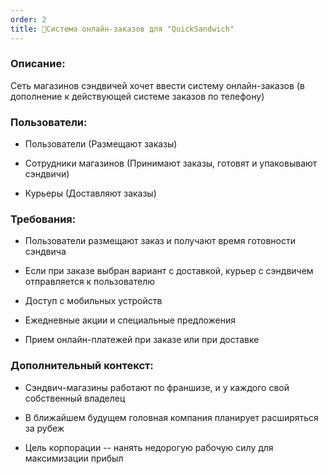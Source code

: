 ```yaml
---
order: 2
title: 🥪Система онлайн-заказов для "QuickSandwich"
---
```


### **Описание:**

Сеть магазинов сэндвичей хочет ввести систему онлайн-заказов (в дополнение к действующей системе заказов по телефону)

### **Пользователи:**

-  Пользователи (Размещают заказы)

-  Сотрудники магазинов (Принимают заказы, готовят и упаковывают сэндвичи)

-  Курьеры (Доставляют заказы)

### **Требования:**

-  Пользователи размещают заказ и получают время готовности сэндвича

-  Если при заказе выбран вариант с доставкой, курьер с сэндвичем отправляется к пользователю

-  Доступ с мобильных устройств

-  Ежедневные акции и специальные предложения

-  Прием онлайн-платежей при заказе или при доставке

### **Дополнительный контекст:**

-  Сэндвич-магазины работают по франшизе, и у каждого свой собственный владелец

-  В ближайшем будущем головная компания планирует расширяться за рубеж

-  Цель корпорации -- нанять недорогую рабочую силу для максимизации прибыл